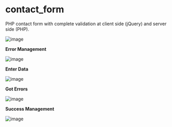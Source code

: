 # contact_form
PHP contact form with complete validation at client side (jQuery) and server side (PHP).

![image](https://user-images.githubusercontent.com/71272839/187493137-cd0260fb-da53-4d83-8c12-c89213804ae8.png)

<b>Error Management</b>

![image](https://user-images.githubusercontent.com/71272839/187493325-4c33af28-6004-4e3e-8142-ec9619ccb2b5.png)

<b>Enter Data</b>

![image](https://user-images.githubusercontent.com/71272839/187502419-370b9959-1d51-4d77-901e-0f15e0a80081.png)

<b>Got Errors</b>

![image](https://user-images.githubusercontent.com/71272839/187502642-6a6d45a9-0ec3-4ca8-91b3-a0e0a1d2cdf2.png)


<b>Success Management</b>

![image](https://user-images.githubusercontent.com/71272839/187494118-ed5b8b3b-61ef-4add-a3bc-d51783c59e10.png)
